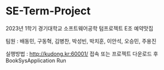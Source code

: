 # SE-Term-Project
2023년 1학기 경기대학교 소프트웨어공학 텀프로젝트 E조 예약맛집

팀원 : 배동민, 구동혁, 김병찬, 박성빈, 박치훈, 이안석, 오승민, 주용진

실행방법 : http://kudong.kr:60001/ 접속 또는 프로젝트 다운로드 후 BookSysApplication Run
